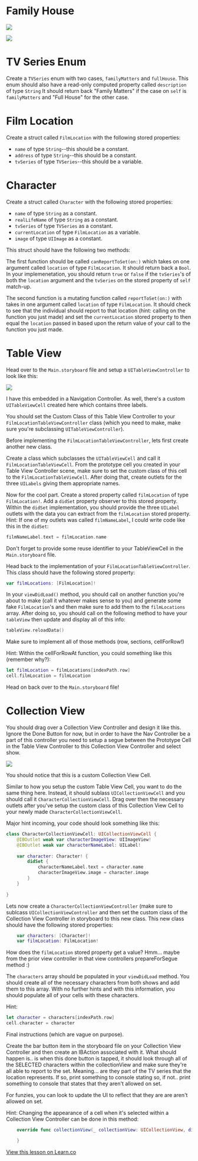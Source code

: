 # Family House

![](http://images.mentalfloss.com/sites/default/files/styles/article_640x430/public/familymatters_0.jpg)

![](http://a.abcnews.com/images/Entertainment/GTY_FULL_HOUSE_150421_DG_4x3_992.jpg)

# TV Series Enum

Create a `TVSeries` enum with two cases, `familyMatters` and `fullHouse`. This enum should also have a read-only computed property called `description` of type `String` It should return back "Family Matters" if the case on `self` is `familyMatters` and "Full House" for the other case.

# Film Location

Create a struct called `FilmLocation` with the following stored properties:  
* `name` of type `String`--this should be a constant.
* `address` of type `String`--this should be a constant.
* `tvSeries` of type `TVSeries`--this should be a variable.

# Character

Create a struct called `Character` with the following stored properties:  
* `name` of type `String` as a constant.
* `realLifeName` of type `String` as a constant.
* `tvSeries` of type `TVSeries` as a constant.
* `currentLocation` of type `FilmLocation` as a variable.
* `image` of type `UIImage` as a constant.

This struct should have the following two methods:


The first function should be called `canReportToSet(on:)` which takes on one argument called `location` of type `FilmLocation`. It should return back a `Bool`. In your implemenetation, you should return `true` or `false` if the `tvSeries`'s of both the `location` argument and the `tvSeries` on the stored property of `self` match-up.

The second function is a mutating function called `reportToSet(on:)` with takes in one argument called `location` of type `FilmLocation`. It should check to see that the individual should report to that location (hint: calling on the function you just made) and set the `currentLocation` stored property to then equal the `location` passed in based upon the return value of your call to the function you just made.

# Table View

Head over to the `Main.storyboard` file and setup a `UITableViewController` to look like this:

![](http://i.imgur.com/wk6mADz.png?1)

I have this embedded in a Navigation Controller. As well, there's a custom `UITableViewCell` created here which contains three labels.

You should set the Custom Class of this Table View Controller to your `FilmLocationTableViewController` class (which you need to make, make sure you're subclassing `UITableViewController`).

Before implementing the `FilmLocationTableViewController`, lets first create another new class.

Create a class which subclasses the `UITableViewCell` and call it `FilmLocationTableViewCell`. From the prototype cell you created in your Table View Controller scene, make sure to set the custom class of this cell to the `FilmLocationTableViewCell`. After doing that, create outlets for the three `UILabels` giving them appropriate names.

Now for the cool part. Create a stored property called `filmLocation` of type `FilmLocation!`. Add a `didSet` property observer to this stored property. Within the `didSet` implementation, you should provide the three `UILabel` outlets with the data you can extract from the `filmLocation` stored property. Hint: If one of my outlets was called `filmNameLabel`, I could write code like this in the `didSet`:  

```swift
filmNameLabel.text = filmLocation.name
```

Don't forget to provide some reuse identifier to your TableViewCell in the `Main.storyboard` file.

Head back to the implementation of your `FilmLocationTableViewController`. This class should have the following stored property:

```swift
var filmLocations: [FilmLocation]!
``` 



In your `viewDidLoad()` method, you should call on another function you're about to make (call it whatever makes sense to you) and generate some fake `FilmLocation`'s and then make sure to add them to the `filmLocations` array. After doing so, you should call on the following method to have your `tableView` then update and display all of this info:

```swift
tableView.reloadData()
```

Make sure to implement all of those methods (row, sections, cellForRow!)

Hint: Within the cellForRowAt function, you could something like this (remember why?):

```swift
let filmLocation = filmLocations[indexPath.row]
cell.filmLocation = filmLocation
```

Head on back over to the `Main.storyboard` file!

# Collection View

You should drag over a Collection View Controller and design it like this. Ignore the Done Button for now, but in order to have the Nav Controller be a part of this controller you need to setup a segue between the Prototype Cell in the Table View Controller to this Collection View Controller and select show.

![](http://i.imgur.com/4FDONEf.png?1)

You should notice that this is a custom Collection View Cell.

Similar to how you setup the custom Table View Cell, you want to do the same thing here. Instead, it should sublass `UICollectionViewCell` and you should call it `CharacterCollectionViewCell`. Drag over then the necessary outlets after you've setup the custom class of this Collection View Cell to your newly made `CharacterCollectionViewCell`. 

Major hint incoming, your code should look something like this:

```swift
class CharacterCollectionViewCell: UICollectionViewCell {
    @IBOutlet weak var characterImageView: UIImageView!
    @IBOutlet weak var characterNameLabel: UILabel!
    
    var character: Character! {
        didSet {
            characterNameLabel.text = character.name
            characterImageView.image = character.image
        }
    }
    
}
```

Lets now create a `CharacterCollectionViewController` (make sure to sublcass `UICollectionViewController` and then set the custom class of the Collection View Controller in storyboard to this new class. This new class should have the following stored properties:

```swift
    var characters: [Character]!
    var filmLocation: FilmLocation!
```

How does the `filmLocation` stored property get a value? Hmm... maybe from the prior view controller in that view controllers prepareForSegue method :)

The `characters` array should be populated in your `viewDidLoad` method. You should create all of the necessary characters from both shows and add them to this array. With no further hints and with this information, you should populate all of your cells with these characters.

Hint:

```swift
let character = characters[indexPath.row]
cell.character = character
```

Final instructions (which are vague on purpose).

Create the bar button item in the storyboard file on your Collection View Controller and then create an IBAction associated with it. What should happen is.. is when this done button is tapped, it should look through all of the SELECTED characters within the collectionView and make sure they're all able to report to the set. Meaning... are they part of the TV series that the location represents. If so, print something to console stating so, if not.. print something to console that states that they aren't allowed on set.

For funzies, you can look to update the UI to reflect that they are are aren't allowed on set.

Hint: Changing the appearance of a cell when it's selected within a Collection View Controller can be done in this method:

```swift
    override func collectionView(_ collectionView: UICollectionView, didSelectItemAt indexPath: IndexPath) {

    }
```

<a href='https://learn.co/lessons/FamilyHouse' data-visibility='hidden'>View this lesson on Learn.co</a>
